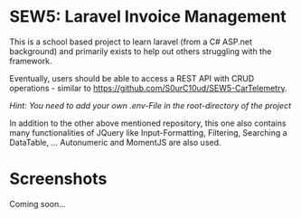 # SEW5: Laravel Invoice Management

This is a school based project to learn laravel (from a C# ASP.net background) and primarily exists to help out others struggling with the framework.

Eventually, users should be able to access a REST API with CRUD operations - similar to https://github.com/S0urC10ud/SEW5-CarTelemetry.


_Hint: You need to add your own .env-File in the root-directory of the project_

In addition to the other above mentioned repository, this one also contains many functionalities of JQuery like Input-Formatting, Filtering, Searching a DataTable, ... Autonumeric and MomentJS are also used.
# Screenshots

Coming soon...
